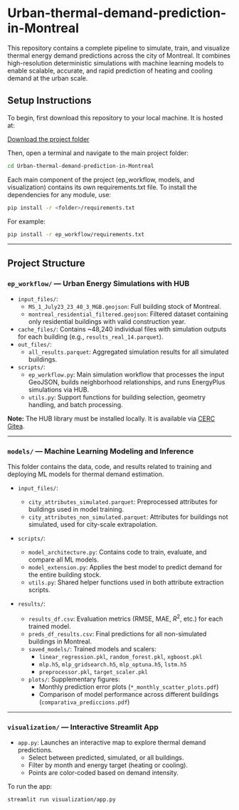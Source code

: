 # Urban-thermal-demand-prediction-in-Montreal

This repository contains a complete pipeline to simulate, train, and visualize thermal energy demand predictions across the city of Montreal. It combines high-resolution deterministic simulations with machine learning models to enable scalable, accurate, and rapid prediction of heating and cooling demand at the urban scale.



## Setup Instructions

To begin, first download this repository to your local machine. It is hosted at:

[Download the project folder](https://nextcloud.tech.beegroup-cimne.com/s/RSD7ciYFeFa9334)  


 Then, open a terminal and navigate to the main project folder:

```bash
cd Urban-thermal-demand-prediction-in-Montreal
```

Each main component of the project (ep_workflow, models, and visualization) contains its own requirements.txt file. To install the dependencies for any module, use:



```bash
pip install -r <folder>/requirements.txt
```

For example:


```bash
pip install -r ep_workflow/requirements.txt
```

---

## Project Structure

### `ep_workflow/`  — **Urban Energy Simulations with HUB**

- `input_files/`:
  - `MS_1_July23_23_40_3_MGB.geojson`: Full building stock of Montreal.
  - `montreal_residential_filtered.geojson`: Filtered dataset containing only residential buildings with valid construction year.
- `cache_files/`: Contains ~48,240 individual files with simulation outputs for each building (e.g., `results_real_14.parquet`).
- `out_files/`:
  - `all_results.parquet`: Aggregated simulation results for all simulated buildings.
- `scripts/`:
  - `ep_workflow.py`: Main simulation workflow that processes the input GeoJSON, builds neighborhood relationships, and runs EnergyPlus simulations via HUB.
  - `utils.py`: Support functions for building selection, geometry handling, and batch processing.

**Note:** The HUB library must be installed locally. It is available via [CERC Gitea](https://ngci.encs.concordia.ca/gitea/CERC/hub).

---

### `models/` — **Machine Learning Modeling and Inference**

This folder contains the data, code, and results related to training and deploying ML models for thermal demand estimation.

- `input_files/`:
  - `city_attributes_simulated.parquet`: Preprocessed attributes for buildings used in model training.
  - `city_attributes_non_simulated.parquet`: Attributes for buildings not simulated, used for city-scale extrapolation.

- `scripts/`:
  - `model_architecture.py`: Contains code to train, evaluate, and compare all ML models.
  - `model_extension.py`: Applies the best model to predict demand for the entire building stock.
  - `utils.py`: Shared helper functions used in both attribute extraction scripts.
 
- `results/`:
  - `results_df.csv`: Evaluation metrics (RMSE, MAE, $R^2$, etc.) for each trained model.
  - `preds_df_results.csv`: Final predictions for all non-simulated buildings in Montreal.
  - `saved_models/`: Trained models and scalers:
    - `linear_regression.pkl`, `random_forest.pkl`, `xgboost.pkl`
    - `mlp.h5`, `mlp_gridsearch.h5`, `mlp_optuna.h5`, `lstm.h5`
    - `preprocessor.pkl`, `target_scaler.pkl`
  - `plots/`: Supplementary figures:
    - Monthly prediction error plots (`*_monthly_scatter_plots.pdf`)
    - Comparison of model performance across different buildings (`comparativa_prediccions.pdf`)

---

### `visualization/` — **Interactive Streamlit App**

- `app.py`: Launches an interactive map to explore thermal demand predictions.
  - Select between predicted, simulated, or all buildings.
  - Filter by month and energy target (heating or cooling).
  - Points are color-coded based on demand intensity.

To run the app:
```bash
streamlit run visualization/app.py
```
